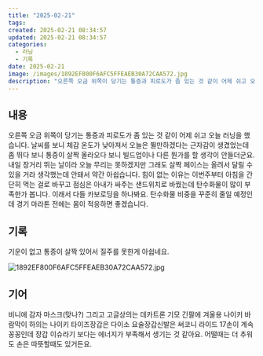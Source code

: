 ```yaml
---
title: "2025-02-21"
tags:
created: 2025-02-21 08:34:57
updated: 2025-02-21 08:34:57
categories:
  - 러닝
  - 기록
date: 2025-02-21
image: /images/1892EF800F6AFC5FFEAEB30A72CAA572.jpg
description: "오른쪽 오금 위쪽이 당기는 통증과 피로도가 좀 있는 것 같이 어제 쉬고 오늘 러닝을 했습니다. 날씨를 보니 체감 온도가 낮아져서 오늘은 뛸만하겠다는 근자감이 생겼었는데 좀 뛰다 보니 통증이 살짝 올라오다 보니 빌드업이나 다른 뭔가를 할 생각이 안들더군요. 내일 장거리 뛰는 날이라 오늘 "
---
```


## 내용

오른쪽 오금 위쪽이 당기는 통증과 피로도가 좀 있는 것 같이 어제 쉬고 오늘 러닝을 했습니다. 
날씨를 보니 체감 온도가 낮아져서 오늘은 뛸만하겠다는 근자감이 생겼었는데 좀 뛰다 보니 통증이 살짝 올라오다 보니 빌드업이나 다른 뭔가를 할 생각이 안들더군요. 내일 장거리 뛰는 날이라 오늘 무리는 못하겠지만 그래도 살짝 페이스는 올려서 달릴 수 있을 거라 생각했는데 안돼서 약간 아쉽습니다.
힘이 없는 이유는 이번주부터 아침을 간단히 먹는 걸로 바꾸고 점심은 아내가 싸주는 샌드위치로 바꿨는데 탄수화물이 많이 부족한가 봅니다. 이래서 다들 카보로딩을 하나봐요.
탄수화물 비중을 꾸준히 줄일 예정인데 경기 마라톤 전에는 몸이 적응하면 좋겠습니다.

## 기록

기운이 없고 통증이 살짝 있어서 질주를 못한게 아쉽네요.

 
 ![1892EF800F6AFC5FFEAEB30A72CAA572.jpg](/images/1892EF800F6AFC5FFEAEB30A72CAA572.jpg)
 
 

## 기어

비니에 감자 마스크(맞나?) 그리고 고글상의는 데카트론 기모 긴팔에 겨울용 나이키 바람막이 하의는 나이키 타이즈장갑은 다이소 요술장갑신발은 써코니 라이드 17손이 계속 꽁꽁인데 장갑 이슈라기 보다는 에너지가 부족해서 생기는 것 같아요. 어떨때는 더 추워도 손은 따뜻할때도 있거든요.
